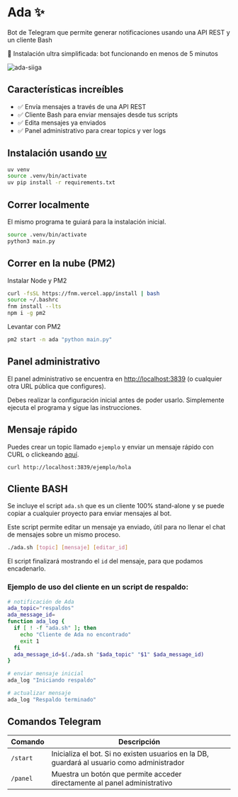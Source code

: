 # Ada ✨
Bot de Telegram que permite generar notificaciones usando una API REST y un cliente Bash

🤯 Instalación ultra simplificada: bot funcionando en menos de 5 minutos

![ada-siiga](https://github.com/user-attachments/assets/445aa91a-0115-4c9c-94cf-65eee431b8c3)

## Características increíbles
- ✅ Envía mensajes a través de una API REST
- ✅ Cliente Bash para enviar mensajes desde tus scripts
- ✅ Edita mensajes ya enviados
- ✅ Panel administrativo para crear topics y ver logs

## Instalación usando [uv](https://astral.sh/blog/uv)
```bash
uv venv
source .venv/bin/activate
uv pip install -r requirements.txt
```

## Correr localmente
El mismo programa te guiará para la instalación inicial.
```bash
source .venv/bin/activate
python3 main.py
```

## Correr en la nube (PM2)
Instalar Node y PM2
```bash
curl -fsSL https://fnm.vercel.app/install | bash
source ~/.bashrc
fnm install --lts
npm i -g pm2
```
Levantar con PM2
```bash
pm2 start -n ada "python main.py"
```

## Panel administrativo
El panel administrativo se encuentra en [http://localhost:3839](http://localhost:3839) (o cualquier otra URL pública que configures).

Debes realizar la configuración inicial antes de poder usarlo. Simplemente ejecuta el programa y sigue las instrucciones.

## Mensaje rápido
Puedes crear un topic llamado `ejemplo` y enviar un mensaje rápido con CURL o clickeando [aquí](http://localhost:3839/ejemplo/hola).
```
curl http://localhost:3839/ejemplo/hola
```

## Cliente BASH
Se incluye el script `ada.sh` que es un cliente 100% stand-alone y se puede copiar a cualquier proyecto para enviar mensajes al bot.

Este script permite editar un mensaje ya enviado, útil para no llenar el chat de mensajes sobre un mismo proceso.

```bash
./ada.sh [topic] [mensaje] [editar_id]
```

El script finalizará mostrando  el `id` del mensaje, para que podamos encadenarlo. 

### Ejemplo de uso del cliente en un script de respaldo:

```bash
# notificación de Ada
ada_topic="respaldos"
ada_message_id=
function ada_log {
  if [ ! -f "ada.sh" ]; then
    echo "Cliente de Ada no encontrado"
    exit 1
  fi
  ada_message_id=$(./ada.sh "$ada_topic" "$1" $ada_message_id)
}

# enviar mensaje inicial
ada_log "Iniciando respaldo"

# actualizar mensaje
ada_log "Respaldo terminado"
```

## Comandos Telegram

| Comando | Descripción                                                                 |
|---------|-----------------------------------------------------------------------------|
| `/start` | Inicializa el bot. Si no existen usuarios en la DB, guardará al usuario como administrador |
| `/panel` | Muestra un botón que permite acceder directamente al panel administrativo |

